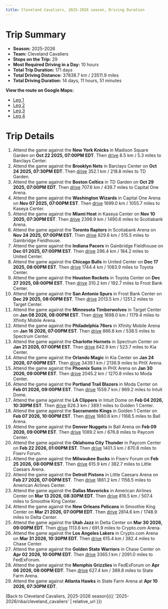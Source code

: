 ```yaml
---
title: Cleveland Cavaliers, 2025-2026 season, Driving Duration
---
```


# Trip Summary
- **Season:** 2025-2026
- **Team:** Cleveland Cavaliers
- **Stops on the Trip:** 29
- **Most Required Driving in a Day:** 10 hours
- **Total Trip Duration:** 171 days
- **Total Driving Distance:** 37838.7 km / 23511.9 miles
- **Total Driving Duration:** 14 days, 11 hours, 51 minutes

**View the route on Google Maps:**
- [Leg 1](https://www.google.com/maps/dir/Madison+Square+Garden+New+York+NY/Barclays+Center+Brooklyn+NY/TD+Garden+Boston+MA/Capital+One+Arena+Washington+DC/Kaseya+Center+Miami+FL/Scotiabank+Arena+Toronto+ON/Gainbridge+Fieldhouse+Indianapolis+IN/United+Center+Chicago+IL/Toyota+Center+Houston+TX/Frost+Bank+Center+San+Antonio+TX)
- [Leg 2](https://www.google.com/maps/dir/Frost+Bank+Center+San+Antonio+TX/Target+Center+Minneapolis+MN/Xfinity+Mobile+Arena+Philadelphia+PA/Spectrum+Center+Charlotte+NC/Kia+Center+Orlando+FL/PHX+Arena+Phoenix+AZ/Moda+Center+Portland+OR/Intuit+Dome+Inglewood+CA/Golden+1+Center+Sacramento+CA/Ball+Arena+Denver+CO)
- [Leg 3](https://www.google.com/maps/dir/Ball+Arena+Denver+CO/Paycom+Center+Oklahoma+City+OK/Fiserv+Forum+Milwaukee+WI/Little+Caesars+Arena+Detroit+MI/American+Airlines+Center+Dallas+TX/Smoothie+King+Center+New+Orleans+LA/Delta+Center+Salt+Lake+City+UT/Crypto.com+Arena+Los+Angeles+CA/Chase+Center+San+Francisco+CA/FedExForum+Memphis+TN)
- [Leg 4](https://www.google.com/maps/dir/FedExForum+Memphis+TN/State+Farm+Arena+Atlanta+GA)

# Trip Details
1. Attend the game against the **New York Knicks** in Madison Square Garden on **Oct 22 2025, 07:00PM EDT**. Then [drive](https://www.google.com/maps/dir/Madison+Square+Garden+New+York+NY/Barclays+Center+Brooklyn+NY) 8.5 km / 5.3 miles to Barclays Center.
2. Attend the game against the **Brooklyn Nets** in Barclays Center on **Oct 24 2025, 07:30PM EDT**. Then [drive](https://www.google.com/maps/dir/Barclays+Center+Brooklyn+NY/TD+Garden+Boston+MA) 352.1 km / 218.8 miles to TD Garden.
3. Attend the game against the **Boston Celtics** in TD Garden on **Oct 29 2025, 07:00PM EDT**. Then [drive](https://www.google.com/maps/dir/TD+Garden+Boston+MA/Capital+One+Arena+Washington+DC) 707.6 km / 439.7 miles to Capital One Arena.
4. Attend the game against the **Washington Wizards** in Capital One Arena on **Nov 07 2025, 07:00PM EST**. Then [drive](https://www.google.com/maps/dir/Capital+One+Arena+Washington+DC/Kaseya+Center+Miami+FL) 1699.0 km / 1055.7 miles to Kaseya Center.
5. Attend the game against the **Miami Heat** in Kaseya Center on **Nov 10 2025, 07:30PM EST**. Then [drive](https://www.google.com/maps/dir/Kaseya+Center+Miami+FL/Scotiabank+Arena+Toronto+ON) 2398.9 km / 1490.6 miles to Scotiabank Arena.
6. Attend the game against the **Toronto Raptors** in Scotiabank Arena on **Nov 24 2025, 07:00PM EST**. Then [drive](https://www.google.com/maps/dir/Scotiabank+Arena+Toronto+ON/Gainbridge+Fieldhouse+Indianapolis+IN) 829.6 km / 515.5 miles to Gainbridge Fieldhouse.
7. Attend the game against the **Indiana Pacers** in Gainbridge Fieldhouse on **Dec 01 2025, 07:00PM EST**. Then [drive](https://www.google.com/maps/dir/Gainbridge+Fieldhouse+Indianapolis+IN/United+Center+Chicago+IL) 296.4 km / 184.2 miles to United Center.
8. Attend the game against the **Chicago Bulls** in United Center on **Dec 17 2025, 08:00PM EST**. Then [drive](https://www.google.com/maps/dir/United+Center+Chicago+IL/Toyota+Center+Houston+TX) 1744.4 km / 1083.9 miles to Toyota Center.
9. Attend the game against the **Houston Rockets** in Toyota Center on **Dec 27 2025, 08:00PM EST**. Then [drive](https://www.google.com/maps/dir/Toyota+Center+Houston+TX/Frost+Bank+Center+San+Antonio+TX) 310.2 km / 192.7 miles to Frost Bank Center.
10. Attend the game against the **San Antonio Spurs** in Frost Bank Center on **Dec 29 2025, 08:00PM EST**. Then [drive](https://www.google.com/maps/dir/Frost+Bank+Center+San+Antonio+TX/Target+Center+Minneapolis+MN) 2013.5 km / 1251.2 miles to Target Center.
11. Attend the game against the **Minnesota Timberwolves** in Target Center on **Jan 08 2026, 08:00PM EST**. Then [drive](https://www.google.com/maps/dir/Target+Center+Minneapolis+MN/Xfinity+Mobile+Arena+Philadelphia+PA) 1898.0 km / 1179.4 miles to Xfinity Mobile Arena.
12. Attend the game against the **Philadelphia 76ers** in Xfinity Mobile Arena on **Jan 16 2026, 07:00PM EST**. Then [drive](https://www.google.com/maps/dir/Xfinity+Mobile+Arena+Philadelphia+PA/Spectrum+Center+Charlotte+NC) 866.6 km / 538.5 miles to Spectrum Center.
13. Attend the game against the **Charlotte Hornets** in Spectrum Center on **Jan 21 2026, 07:00PM EST**. Then [drive](https://www.google.com/maps/dir/Spectrum+Center+Charlotte+NC/Kia+Center+Orlando+FL) 842.9 km / 523.7 miles to Kia Center.
14. Attend the game against the **Orlando Magic** in Kia Center on **Jan 24 2026, 07:00PM EST**. Then [drive](https://www.google.com/maps/dir/Kia+Center+Orlando+FL/PHX+Arena+Phoenix+AZ) 3439.1 km / 2136.9 miles to PHX Arena.
15. Attend the game against the **Phoenix Suns** in PHX Arena on **Jan 30 2026, 09:00PM EST**. Then [drive](https://www.google.com/maps/dir/PHX+Arena+Phoenix+AZ/Moda+Center+Portland+OR) 2045.2 km / 1270.8 miles to Moda Center.
16. Attend the game against the **Portland Trail Blazers** in Moda Center on **Feb 01 2026, 09:00PM EST**. Then [drive](https://www.google.com/maps/dir/Moda+Center+Portland+OR/Intuit+Dome+Inglewood+CA) 1559.7 km / 969.2 miles to Intuit Dome.
17. Attend the game against the **LA Clippers** in Intuit Dome on **Feb 04 2026, 10:30PM EST**. Then [drive](https://www.google.com/maps/dir/Intuit+Dome+Inglewood+CA/Golden+1+Center+Sacramento+CA) 626.3 km / 389.1 miles to Golden 1 Center.
18. Attend the game against the **Sacramento Kings** in Golden 1 Center on **Feb 07 2026, 10:00PM EST**. Then [drive](https://www.google.com/maps/dir/Golden+1+Center+Sacramento+CA/Ball+Arena+Denver+CO) 1880.6 km / 1168.5 miles to Ball Arena.
19. Attend the game against the **Denver Nuggets** in Ball Arena on **Feb 09 2026, 09:00PM EST**. Then [drive](https://www.google.com/maps/dir/Ball+Arena+Denver+CO/Paycom+Center+Oklahoma+City+OK) 1089.2 km / 676.8 miles to Paycom Center.
20. Attend the game against the **Oklahoma City Thunder** in Paycom Center on **Feb 22 2026, 01:00PM EST**. Then [drive](https://www.google.com/maps/dir/Paycom+Center+Oklahoma+City+OK/Fiserv+Forum+Milwaukee+WI) 1401.3 km / 870.8 miles to Fiserv Forum.
21. Attend the game against the **Milwaukee Bucks** in Fiserv Forum on **Feb 25 2026, 08:00PM EST**. Then [drive](https://www.google.com/maps/dir/Fiserv+Forum+Milwaukee+WI/Little+Caesars+Arena+Detroit+MI) 615.9 km / 382.7 miles to Little Caesars Arena.
22. Attend the game against the **Detroit Pistons** in Little Caesars Arena on **Feb 27 2026, 07:00PM EST**. Then [drive](https://www.google.com/maps/dir/Little+Caesars+Arena+Detroit+MI/American+Airlines+Center+Dallas+TX) 1861.2 km / 1156.5 miles to American Airlines Center.
23. Attend the game against the **Dallas Mavericks** in American Airlines Center on **Mar 13 2026, 08:30PM EDT**. Then [drive](https://www.google.com/maps/dir/American+Airlines+Center+Dallas+TX/Smoothie+King+Center+New+Orleans+LA) 816.5 km / 507.4 miles to Smoothie King Center.
24. Attend the game against the **New Orleans Pelicans** in Smoothie King Center on **Mar 21 2026, 07:00PM EDT**. Then [drive](https://www.google.com/maps/dir/Smoothie+King+Center+New+Orleans+LA/Delta+Center+Salt+Lake+City+UT) 2814.6 km / 1748.9 miles to Delta Center.
25. Attend the game against the **Utah Jazz** in Delta Center on **Mar 30 2026, 09:00PM EDT**. Then [drive](https://www.google.com/maps/dir/Delta+Center+Salt+Lake+City+UT/Crypto.com+Arena+Los+Angeles+CA) 1113.6 km / 691.9 miles to Crypto.com Arena.
26. Attend the game against the **Los Angeles Lakers** in Crypto.com Arena on **Mar 31 2026, 10:30PM EDT**. Then [drive](https://www.google.com/maps/dir/Crypto.com+Arena+Los+Angeles+CA/Chase+Center+San+Francisco+CA) 615.4 km / 382.4 miles to Chase Center.
27. Attend the game against the **Golden State Warriors** in Chase Center on **Apr 02 2026, 10:00PM EDT**. Then [drive](https://www.google.com/maps/dir/Chase+Center+San+Francisco+CA/FedExForum+Memphis+TN) 3365.1 km / 2091.0 miles to FedExForum.
28. Attend the game against the **Memphis Grizzlies** in FedExForum on **Apr 06 2026, 08:00PM EDT**. Then [drive](https://www.google.com/maps/dir/FedExForum+Memphis+TN/State+Farm+Arena+Atlanta+GA) 627.4 km / 389.8 miles to State Farm Arena.
29. Attend the game against **Atlanta Hawks** in State Farm Arena at **Apr 10 2026, 07:30PM EDT**.

[Back to Cleveland Cavaliers, 2025-2026 season]({{ '2025-2026/nba/cleveland_cavaliers' | relative_url }})
